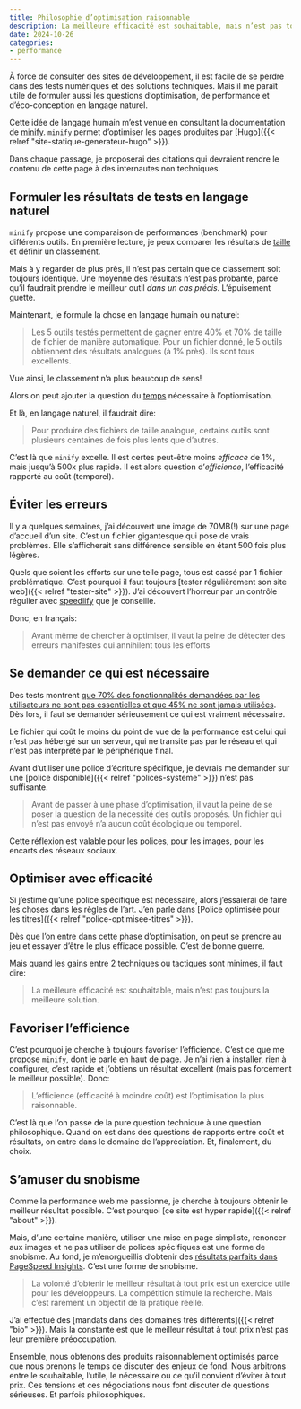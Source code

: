```yaml
---
title: Philosophie d’optimisation raisonnable
description: La meilleure efficacité est souhaitable, mais n’est pas toujours la meilleure solution. L’efficience (efficacité à moindre coût) est l’optimisation la plus raisonnable.
date: 2024-10-26
categories:
- performance
---
```


À force de consulter des sites de développement, il est facile de se perdre dans des tests numériques et des solutions techniques.
Mais il me paraît utile de formuler aussi les questions d’optimisation, de performance et d’éco-conception en langage naturel.

Cette idée de langage humain m’est venue en consultant la documentation de [minify](https://github.com/tdewolff/minify).
`minify` permet d’optimiser les pages produites par [Hugo]({{< relref "site-statique-generateur-hugo" >}}).

Dans chaque passage, je proposerai des citations qui devraient rendre le contenu de cette page à des internautes non techniques.

## Formuler les résultats de tests en langage naturel

`minify` propose une comparaison de performances (benchmark) pour différents outils.
En première lecture, je peux comparer les résultats de [taille](https://github.com/tdewolff/minify?tab=readme-ov-file#compression-ratio-lower-is-better) et définir un classement.

Mais à y regarder de plus près, il n’est pas certain que ce classement soit toujours identique.
Une moyenne des résultats n’est pas probante, parce qu’il faudrait prendre le meilleur outil *dans un cas précis*.
L’épuisement guette.

Maintenant, je formule la chose en langage humain ou naturel:

> Les 5 outils testés permettent de gagner entre 40% et 70% de taille de fichier de manière automatique.
> Pour un fichier donné, le 5 outils obtiennent des résultats analogues (à 1% près).
> Ils sont tous excellents.

Vue ainsi, le classement n’a plus beaucoup de sens!

Alors on peut ajouter la question du [temps](https://github.com/tdewolff/minify?tab=readme-ov-file#time-lower-is-better) nécessaire à l’optiomisation.

Et là, en langage naturel, il faudrait dire:

> Pour produire des fichiers de taille analogue, certains outils sont plusieurs centaines de fois plus lents que d’autres.

C’est là que `minify` excelle.
Il est certes peut-être moins *efficace* de 1%, mais jusqu’à 500x plus rapide.
Il est alors question d’*efficience*, l’efficacité rapporté au coût (temporel).

## Éviter les erreurs

Il y a quelques semaines, j’ai découvert une image de 70MB(!) sur une page d’accueil d’un site.
C’est un fichier gigantesque qui pose de vrais problèmes.
Elle s’afficherait sans différence sensible en étant 500 fois plus légères.

Quels que soient les efforts sur une telle page, tous est cassé par 1 fichier problématique.
C’est pourquoi il faut toujours [tester régulièrement son site web]({{< relref "tester-site" >}}).
J’ai découvert l’horreur par un contrôle régulier avec [speedlify](https://www.speedlify.dev/) que je conseille.

Donc, en français:

> Avant même de chercher à optimiser, il vaut la peine de détecter des erreurs manifestes qui annihilent tous les efforts

## Se demander ce qui est nécessaire

Des tests montrent [que 70% des fonctionnalités demandées par les utilisateurs ne sont pas essentielles et que 45% ne sont jamais utilisées](https://github.com/cnumr/best-practices/blob/main/chapters/BP_001_fr.md).
Dès lors, il faut se demander sérieusement ce qui est vraiment nécessaire.

Le fichier qui coût le moins du point de vue de la performance est celui qui n’est pas hébergé sur un serveur, qui ne transite pas par le réseau et qui n’est pas interprété par le périphérique final.

Avant d’utiliser une police d’écriture spécifique, je devrais me demander sur une [police disponible]({{< relref "polices-systeme" >}}) n’est pas suffisante.

> Avant de passer à une phase d’optimisation, il vaut la peine de se poser la question de la nécessité des outils proposés.
> Un fichier qui n’est pas envoyé n’a aucun coût écologique ou temporel.

Cette réflexion est valable pour les polices, pour les images, pour les encarts des réseaux sociaux.

## Optimiser avec efficacité

Si j’estime qu’une police spécifique est nécessaire, alors j’essaierai de faire les choses dans les règles de l’art.
J’en parle dans [Police optimisée pour les titres]({{< relref "police-optimisee-titres" >}}).

Dès que l’on entre dans cette phase d’optimisation, on peut se prendre au jeu et essayer d’être le plus efficace possible.
C’est de bonne guerre.

Mais quand les gains entre 2 techniques ou tactiques sont minimes, il faut dire:

> La meilleure efficacité est souhaitable, mais n’est pas toujours la meilleure solution.

## Favoriser l’efficience

C’est pourquoi je cherche à toujours favoriser l’efficience.
C’est ce que me propose `minify`, dont je parle en haut de page.
Je n’ai rien à installer, rien à configurer, c’est rapide et j’obtiens un résultat excellent (mais pas forcément le meilleur possible).
Donc:

> L’efficience (efficacité à moindre coût) est l’optimisation la plus raisonnable.

C’est là que l’on passe de la pure question technique à une question philosophique.
Quand on est dans des questions de rapports entre coût et résultats, on entre dans le domaine de l’appréciation.
Et, finalement, du choix.

## S’amuser du snobisme

Comme la performance web me passionne, je cherche à toujours obtenir le meilleur résultat possible.
C’est pourquoi [ce site est hyper rapide]({{< relref "about" >}}).

Mais, d’une certaine manière, utiliser une mise en page simpliste, renoncer aux images et ne pas utiliser de polices spécifiques est une forme de snobisme.
Au fond, je m’enorgueillis d’obtenir des [résultats parfaits dans PageSpeed Insights](https://pagespeed.web.dev/analysis/https-nicolasfriedli-ch/zdziqsc5vj?form_factor=mobile).
C’est une forme de snobisme.

> La volonté d’obtenir le meilleur résultat à tout prix est un exercice utile pour les développeurs.
> La compétition stimule la recherche.
> Mais c’est rarement un objectif de la pratique réelle.

J’ai effectué des [mandats dans des domaines très différents]({{< relref "bio" >}}).
Mais la constante est que le meilleur résultat à tout prix n’est pas leur première préoccupation.

Ensemble, nous obtenons des produits raisonnablement optimisés parce que nous prenons le temps de discuter des enjeux de fond.
Nous arbitrons entre le souhaitable, l’utile, le nécessaire ou ce qu’il convient d’éviter à tout prix.
Ces tensions et ces négociations nous font discuter de questions sérieuses.
Et parfois philosophiques.
